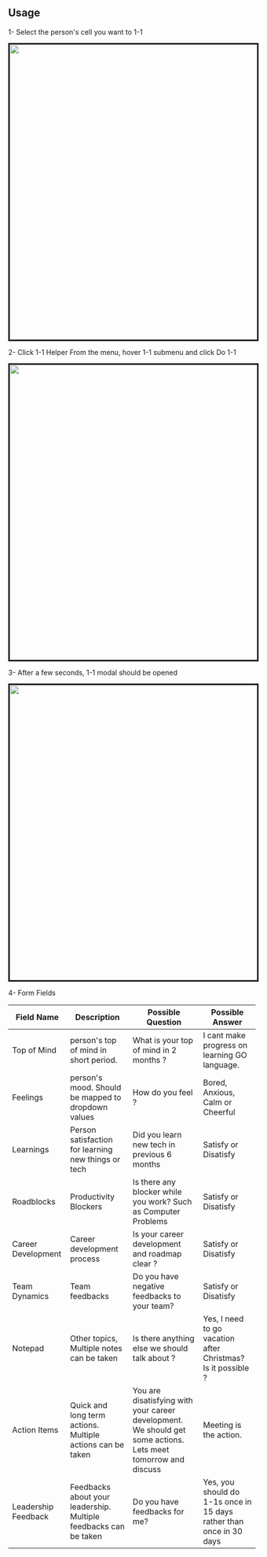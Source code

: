 ## Usage

1- Select the person's cell you want to 1-1

<img src="https://i.imgur.com/lQLb3Zk.png" border="3" width="600" >

2- Click 1-1 Helper From the menu, hover 1-1 submenu and click Do 1-1

<img src="https://i.imgur.com/ptkp02A.png" border="3" width="600" >

3- After a few seconds, 1-1 modal should be opened

<img src="https://i.imgur.com/6YyYGHj.png" border="3" width="600" >

4- Form Fields

| Field Name | Description | Possible Question | Possible Answer |
| ------------- | ------------- | ------------- | ------------- |
| Top of Mind  | person's top of mind in short period.  | What is your top of mind in 2 months ? | I cant make progress on learning GO language. |
| Feelings  | person's mood. Should be mapped to dropdown values | How do you feel ? | Bored, Anxious, Calm or Cheerful  |
| Learnings  | Person satisfaction for learning new things or tech   | Did you learn new tech in previous 6 months | Satisfy or Disatisfy |
| Roadblocks  | Productivity Blockers  | Is there any blocker while you work? Such as Computer Problems  | Satisfy or Disatisfy |
| Career Development  | Career development process | Is your career development and roadmap clear ? | Satisfy or Disatisfy |
| Team Dynamics  | Team feedbacks | Do you have negative feedbacks to your team?  | Satisfy or Disatisfy |
| Notepad  | Other topics, Multiple notes can be taken  |  Is there anything else we should talk about ? | Yes, I need to go vacation after Christmas? Is it possible ?  |
| Action Items | Quick and long term actions. Multiple actions can be taken  | You are disatisfying with your career development. We should get some actions. Lets meet tomorrow and discuss | Meeting is the action. |  
| Leadership Feedback  | Feedbacks about your leadership. Multiple feedbacks can be taken  | Do you have feedbacks for me? | Yes, you should do 1-1s once in 15 days rather than once in 30 days |


